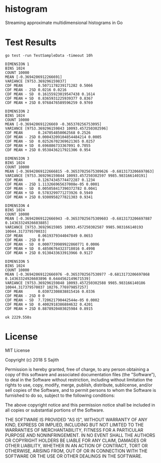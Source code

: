 # histogram
Streaming approximate multidimensional histograms in Go

# Test Results
```
go test -run TestSampleData -timeout 10h

DIMENSION 1
BINS 1024
COUNT 10000
MEAN [-0.3694206912266691]
VARIANCE [9753.369296159837]
CDF MEAN       0.5071178239171282 0.5066
CDF MEAN - 2SD 0.0216 0.0216
CDF MEAN - SD  0.16155923019547438 0.1614
CDF MEAN + SD  0.8365931225939377 0.8367
CDF MEAN + 2SD 0.9768476589596259 0.9769

DIMENSION 2
BINS 1024
COUNT 10000
MEAN [-0.369420691226669 -0.365370256753095]
VARIANCE [9753.369296159843 10093.457250302596]
CDF MEAN       0.247054850062568 0.2526
CDF MEAN - 2SD 0.00043209104854484214 0.0005
CDF MEAN - SD  0.02526702369621365 0.0257
CDF MEAN + SD  0.696886733367091 0.7055
CDF MEAN + 2SD 0.9538436217921306 0.954

DIMENSION 3
BINS 1024
COUNT 10000
MEAN [-0.36942069122666815 -0.36537025675309626 -0.6813173206697863]
VARIANCE [9753.369296159844 10093.457250302597 9985.983166140191]
CDF MEAN       0.12674345774472287 0.1234
CDF MEAN - 2SD 1.113266965637008e-05 0.0001
CDF MEAN - SD  0.005058417390372782 0.0041
CDF MEAN + SD  0.5783299771273926 0.5949
CDF MEAN + 2SD 0.9300958277821303 0.9341

DIMENSION 4
BINS 1024
COUNT 10000
MEAN [-0.36942069122666943 -0.36537025675309603 -0.6813173206697887 0.14363324926603885]
VARIANCE [9753.36929615985 10093.457250302587 9985.983166140193 10044.317379570033]
CDF MEAN       0.0619379344047849 0.0653
CDF MEAN - 2SD 0 0
CDF MEAN - SD  0.0007739989922860771 0.0006
CDF MEAN + SD  0.48506764323718016 0.4998
CDF MEAN + 2SD 0.9130433633913966 0.9127

DIMENSION 5
BINS 1024
COUNT 10000
MEAN [-0.36942069122666976 -0.3653702567530977 -0.6813173206697868 0.14363324926603896 0.6444562149671539]
VARIANCE [9753.369296159848 10093.457250302588 9985.983166140186 10044.317379570037 10276.776979857257]
CDF MEAN       0.03072308838815416 0.0336
CDF MEAN - 2SD 0 0
CDF MEAN - SD  7.720621790442544e-05 0.0002
CDF MEAN + SD  0.4002918386884632 0.4201
CDF MEAN + 2SD 0.8878920403025984 0.8915

ok 2229.558s
```

# License
MIT License

Copyright (c) 2018 S Sajith

Permission is hereby granted, free of charge, to any person obtaining a copy
of this software and associated documentation files (the "Software"), to deal
in the Software without restriction, including without limitation the rights
to use, copy, modify, merge, publish, distribute, sublicense, and/or sell
copies of the Software, and to permit persons to whom the Software is
furnished to do so, subject to the following conditions:

The above copyright notice and this permission notice shall be included in all
copies or substantial portions of the Software.

THE SOFTWARE IS PROVIDED "AS IS", WITHOUT WARRANTY OF ANY KIND, EXPRESS OR
IMPLIED, INCLUDING BUT NOT LIMITED TO THE WARRANTIES OF MERCHANTABILITY,
FITNESS FOR A PARTICULAR PURPOSE AND NONINFRINGEMENT. IN NO EVENT SHALL THE
AUTHORS OR COPYRIGHT HOLDERS BE LIABLE FOR ANY CLAIM, DAMAGES OR OTHER
LIABILITY, WHETHER IN AN ACTION OF CONTRACT, TORT OR OTHERWISE, ARISING FROM,
OUT OF OR IN CONNECTION WITH THE SOFTWARE OR THE USE OR OTHER DEALINGS IN THE
SOFTWARE.
